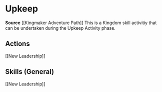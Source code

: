 ﻿---
id: '441'
name: Upkeep
rarity: Common
source: '[[DATABASE/source/Kingmaker Adventure Path|Kingmaker Adventure Path]]'
trait:
- Upkeep
type: Trait

---
# Upkeep

**Source** [[Kingmaker Adventure Path]]
This is a Kingdom skill activitiy that can be undertaken during the Upkeep Activity phase.

## Actions

[[New Leadership]]

## Skills (General)

[[New Leadership]]